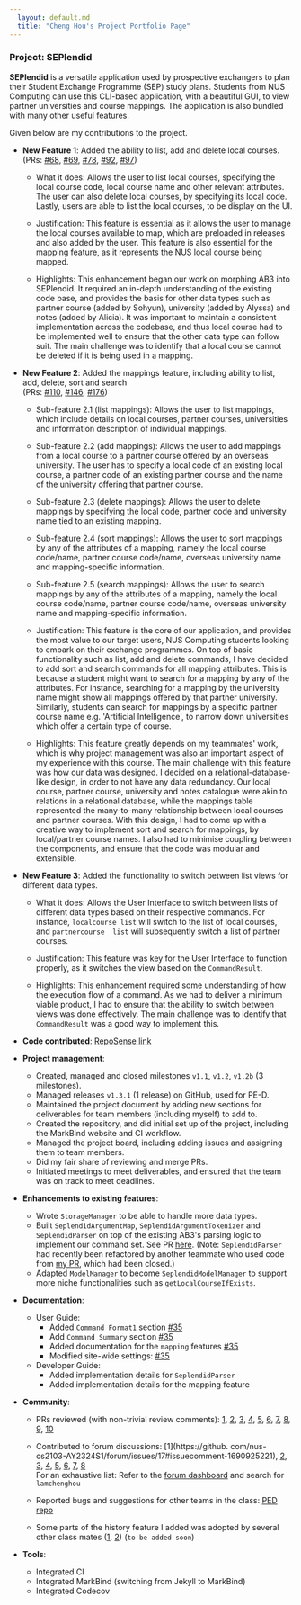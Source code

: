 ```yaml
---
  layout: default.md
  title: "Cheng Hou's Project Portfolio Page"
---
```


### Project: SEPlendid

**SEPlendid** is a versatile application used by prospective exchangers to plan their Student Exchange Programme (SEP) 
study plans. Students from NUS Computing can use this CLI-based application, with a beautiful GUI, to view partner 
universities and course mappings. The application is also bundled with many other useful features.

Given below are my contributions to the project.

* **New Feature 1**: Added the ability to list, add and delete local courses. \
(PRs: 
[\#68](https://github.com/AY2324S1-CS2103T-W10-2/tp/pull/68),
[\#69](https://github.com/AY2324S1-CS2103T-W10-2/tp/pull/69),
[\#78](https://github.com/AY2324S1-CS2103T-W10-2/tp/pull/78),
[\#92](https://github.com/AY2324S1-CS2103T-W10-2/tp/pull/92),
[\#97](https://github.com/AY2324S1-CS2103T-W10-2/tp/pull/97))
 
  * What it does: Allows the user to list local courses, specifying the local course code, local course name and 
  other relevant attributes. The user can also delete local courses, by specifying its local code. Lastly, users are 
  able to list the local courses, to be display on the UI.
    
  * Justification: This feature is essential as it allows the user to manage the local courses available to map, 
  which are preloaded in releases and also added by the user. This feature is also essential for the mapping feature,
   as it represents the NUS local course being mapped.

  * Highlights: This enhancement began our work on morphing AB3 into SEPlendid. It required an in-depth 
  understanding of the existing code base, and provides the basis for other data types such as partner course (added 
  by Sohyun), university (added by Alyssa) and notes (added by Alicia). It was important to maintain a consistent 
  implementation across the codebase, and thus local course had to be implemented well to ensure that the other data 
  type can follow suit. The main challenge was to identify that a local course cannot be deleted if it is being used 
  in a mapping.

* **New Feature 2**: Added the mappings feature, including ability to list, add, delete, sort and search
\
(PRs: 
[\#110](https://github.com/AY2324S1-CS2103T-W10-2/tp/pull/110),
[\#146](https://github.com/AY2324S1-CS2103T-W10-2/tp/pull/146),
[\#176](https://github.com/AY2324S1-CS2103T-W10-2/tp/pull/176))
 
  * Sub-feature 2.1 (list mappings): Allows the user to list mappings, which include details on local courses, 
  partner courses, universities and information description of individual mappings.
  
  * Sub-feature 2.2 (add mappings): Allows the user to add mappings from a local course to a partner course offered 
  by an overseas university. The user has to specify a local code of an existing local course, a partner code of an 
  existing partner course and the name of the university offering that partner course.  

  * Sub-feature 2.3 (delete mappings): Allows the user to delete mappings by specifying the local code, partner code 
  and university name tied to an existing mapping.

  * Sub-feature 2.4 (sort mappings): Allows the user to sort mappings by any of the attributes of a mapping, namely 
  the local course code/name, partner course code/name, overseas university name and mapping-specific information.

  * Sub-feature 2.5 (search mappings): Allows the user to search mappings by any of the attributes of a mapping, namely 
    the local course code/name, partner course code/name, overseas university name and mapping-specific information.
    
  * Justification: This feature is the core of our application, and provides the most value to our target users, NUS 
  Computing students looking to embark on their exchange programmes. On top of basic functionality such as list, add 
  and delete commands, I have decided to add sort and search commands for all mapping attributes. This is because a 
  student might want to search for a mapping by any of the attributes. For instance, searching for a mapping by the 
  university name might show all mappings offered by that partner university. Similarly, students can search for 
  mappings by a specific partner course name e.g. 'Artificial Intelligence', to narrow down universities which offer a 
  certain type of course.

  * Highlights: This feature greatly depends on my teammates' work, which is why project management was also an 
  important aspect of my experience with this course. The main challenge with this feature was how our data was 
  designed. I decided on a relational-database-like design, in order to not have any data redundancy. Our local 
  course, partner course, university and notes catalogue were akin to relations in a relational database, while the 
  mappings table represented the many-to-many relationship between local courses and partner courses. With this 
  design, I had to come up with a creative way to implement sort and search for mappings, by local/partner course 
  names. I also had to minimise coupling between the components, and ensure that the code was modular and extensible.

* **New Feature 3**: Added the functionality to switch between list views for different data types.

  * What it does: Allows the User Interface to switch between lists of different data types based on their 
  respective commands. For instance, `localcourse list` will switch to the list of local courses, and `partnercourse 
  list` will subsequently switch a list of partner courses. 
      
  * Justification: This feature was key for the User Interface to function properly, as it switches the view based 
  on the `CommandResult`.
  
  * Highlights: This enhancement required some understanding of how the execution flow of a command. As we had to 
  deliver a minimum viable product, I had to ensure that the ability to switch between views was done effectively. 
  The main challenge was to identify that `CommandResult` was a good way to implement this.

* **Code contributed**: [RepoSense link](https://nus-cs2103-ay2324s1.github.io/tp-dashboard/?search=lamchenghou&breakdown=false&sort=totalCommits%20dsc&sortWithin=totalCommits%20dsc&since=2023-09-22&timeframe=commit&mergegroup=&groupSelect=groupByRepos&tabOpen=true&tabType=authorship&tabAuthor=lamchenghou&tabRepo=AY2324S1-CS2103T-W10-2%2Ftp%5Bmaster%5D&authorshipIsMergeGroup=false&authorshipFileTypes=docs~functional-code~test-code~other&authorshipIsBinaryFileTypeChecked=false&authorshipIsIgnoredFilesChecked=false)

* **Project management**:
  * Created, managed and closed milestones `v1.1`, `v1.2`, `v1.2b` (3 milestones).
  * Managed releases `v1.3.1` (1 release) on GitHub, used for PE-D.
  * Maintained the project document by adding new sections for deliverables for team members (including myself) to 
  add to.
  * Created the repository, and did initial set up of the project, including the MarkBind website and CI workflow.
  * Managed the project board, including adding issues and assigning them to team members.
  * Did my fair share of reviewing and merge PRs.
  * Initiated meetings to meet deliverables, and ensured that the team was on track to meet deadlines.

* **Enhancements to existing features**:
  * Wrote `StorageManager` to be able to handle more data types.
  * Built `SeplendidArgumentMap`, `SeplendidArgumentTokenizer` and `SeplendidParser` on top of the existing AB3's 
  parsing logic to implement our command set. See PR [here](https://github.com/AY2324S1-CS2103T-W10-2/tp/pull/68). 
  (Note: `SeplendidParser` had recently been refactored by another teammate who used code from 
  [my PR](https://github.com/AY2324S1-CS2103T-W10-2/tp/pull/185), which had been closed.)
  * Adapted `ModelManager` to become `SeplendidModelManager` to support more niche functionalities such as 
  `getLocalCourseIfExists`. 

* **Documentation**:
  * User Guide:
    * Added `Command Format1` section [\#35](https://github.com/AY2324S1-CS2103T-W10-2/tp/pull/35)  
    * Add `Command Summary` section [\#35](https://github.com/AY2324S1-CS2103T-W10-2/tp/pull/35)
    * Added documentation for the `mapping` features [\#35](https://github.com/AY2324S1-CS2103T-W10-2/tp/pull/35)
    * Modified site-wide settings: [\#35](https://github.com/AY2324S1-CS2103T-W10-2/tp/pull/35)
  * Developer Guide:
    * Added implementation details for `SeplendidParser`
    * Added implementation details for the mapping feature

* **Community**:
  * PRs reviewed (with non-trivial review comments): [1](https://github.com/AY2324S1-CS2103T-W10-2/tp/pull/85/files),
  [2](https://github.com/AY2324S1-CS2103T-W10-2/tp/pull/87),
  [3](https://github.com/AY2324S1-CS2103T-W10-2/tp/pull/93),
  [4](https://github.com/AY2324S1-CS2103T-W10-2/tp/pull/102),
  [5](https://github.com/AY2324S1-CS2103T-W10-2/tp/pull/115),
  [6](https://github.com/AY2324S1-CS2103T-W10-2/tp/pull/137),
  [7](https://github.com/AY2324S1-CS2103T-W10-2/tp/pull/139),
  [8](https://github.com/AY2324S1-CS2103T-W10-2/tp/pull/144),
  [9](https://github.com/AY2324S1-CS2103T-W10-2/tp/pull/167),
  [10](https://github.com/AY2324S1-CS2103T-W10-2/tp/pull/236)
  
  * Contributed to forum discussions: [1](https://github.
  com/nus-cs2103-AY2324S1/forum/issues/17#issuecomment-1690925221),
  [2](https://github.com/nus-cs2103-AY2324S1/forum/issues/32#issuecomment-1694675009),
  [3](https://github.com/nus-cs2103-AY2324S1/forum/issues/66#issuecomment-1703777885),
  [4](https://github.com/nus-cs2103-AY2324S1/forum/issues/130#issuecomment-1712751815),
  [5](https://github.com/nus-cs2103-AY2324S1/forum/issues/189#issuecomment-1731641936),
  [6](https://github.com/nus-cs2103-AY2324S1/forum/issues/189#issuecomment-1731656687),
  [7](https://github.com/nus-cs2103-AY2324S1/forum/issues/206#issuecomment-1732471322),
  [8](https://github.com/nus-cs2103-AY2324S1/forum/issues/203#issuecomment-1732472103) \
  For an exhaustive list: Refer to the [forum dashboard](https://nus-cs2103-ay2324s1.github.io/dashboards/contents/forum-activities.html) and search for `lamchenghou`
  * Reported bugs and suggestions for other teams in the class: [PED repo](https://github.com/lamchenghou/ped/issues) 
  * Some parts of the history feature I added was adopted by several other class mates ([1](), [2]()) (`to be added soon`)

* **Tools**:
  * Integrated CI
  * Integrated MarkBind (switching from Jekyll to MarkBind)
  * Integrated Codecov